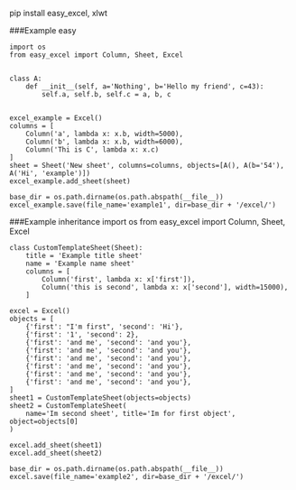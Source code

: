 pip install easy_excel, xlwt


###Example easy

    import os
    from easy_excel import Column, Sheet, Excel


    class A:
        def __init__(self, a='Nothing', b='Hello my friend', c=43):
            self.a, self.b, self.c = a, b, c


    excel_example = Excel()
    columns = [
        Column('a', lambda x: x.b, width=5000),
        Column('b', lambda x: x.b, width=6000),
        Column('Thi is C', lambda x: x.c)
    ]
    sheet = Sheet('New sheet', columns=columns, objects=[A(), A(b='54'), A('Hi', 'example')])
    excel_example.add_sheet(sheet)

    base_dir = os.path.dirname(os.path.abspath(__file__))
    excel_example.save(file_name='example1', dir=base_dir + '/excel/')

###Example inheritance
    import os
    from easy_excel import Column, Sheet, Excel


    class CustomTemplateSheet(Sheet):
        title = 'Example title sheet'
        name = 'Example name sheet'
        columns = [
            Column('first', lambda x: x['first']),
            Column('this is second', lambda x: x['second'], width=15000),
        ]

    excel = Excel()
    objects = [
        {'first': "I'm first", 'second': 'Hi'},
        {'first': '1', 'second': 2},
        {'first': 'and me', 'second': 'and you'},
        {'first': 'and me', 'second': 'and you'},
        {'first': 'and me', 'second': 'and you'},
        {'first': 'and me', 'second': 'and you'},
        {'first': 'and me', 'second': 'and you'},
        {'first': 'and me', 'second': 'and you'},
    ]
    sheet1 = CustomTemplateSheet(objects=objects)
    sheet2 = CustomTemplateSheet(
        name='Im second sheet', title='Im for first object', object=objects[0]
    )

    excel.add_sheet(sheet1)
    excel.add_sheet(sheet2)

    base_dir = os.path.dirname(os.path.abspath(__file__))
    excel.save(file_name='example2', dir=base_dir + '/excel/')